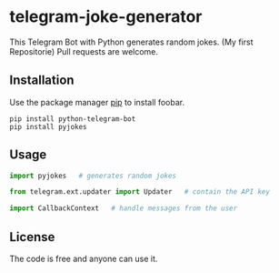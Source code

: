 # telegram-joke-generator

This Telegram Bot with Python generates random jokes.
(My first Repositorie) Pull requests are welcome.

## Installation

Use the package manager [pip](https://pip.pypa.io/en/stable/) to install foobar.

```` 
pip install python-telegram-bot
pip install pyjokes
````

## Usage

``` Python
import pyjokes   # generates random jokes
```

``` Python
from telegram.ext.updater import Updater   # contain the API key
```

``` Python
import CallbackContext   # handle messages from the user
```

## License

The code is free and anyone can use it.
